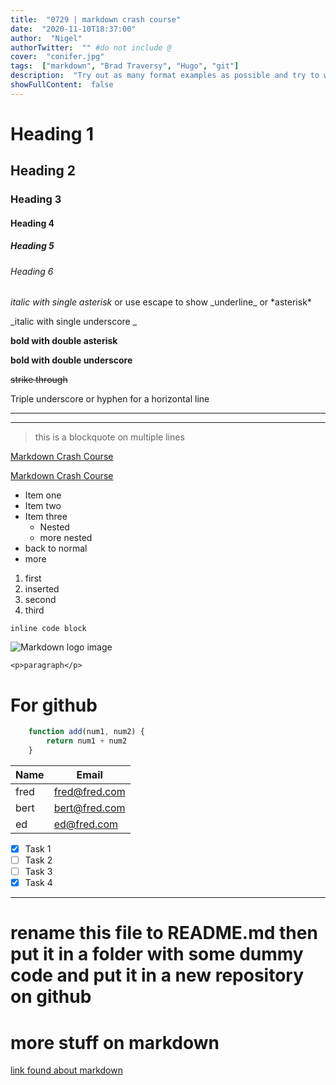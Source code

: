 ```yaml
---
title:  "0729 | markdown crash course"
date:  "2020-11-10T18:37:00"
author:  "Nigel"
authorTwitter:  "" #do not include @
cover:  "conifer.jpg"
tags:  ["markdown", "Brad Traversy", "Hugo", "git"]
description:  "Try out as many format examples as possible and try to work out what is supported in Hugo. Examples of what should be supported in Hugo are here plus some that may not be. Note the picture is in the static folder."
showFullContent:  false
---
```

# Heading 1

## Heading 2

### Heading 3

#### Heading 4

##### Heading 5

###### Heading 6

*italic with single asterisk* or use escape to show \_underline\_ or \*asterisk\*

_italic with single underscore
_

**bold with double asterisk**

__bold with double underscore__

~~strike through~~

Triple underscore or hyphen for a horizontal line

---

___

> this is a blockquote
> on multiple lines


[Markdown Crash Course](https://www.youtube.com/watch?v=HUBNt18RFbo)

[Markdown Crash Course](https://www.youtube.com/watch?v=HUBNt18RFbo "Hover")

* Item one
* Item two
* Item three
  * Nested
  * more nested
* back to normal
* more

1. first
2. inserted
3. second
4. third

```
inline code block
```

![Markdown logo image](https://markdown-here.com/img/icon256.png)

`<p>paragraph</p>`

# For github


``` javascript
    function add(num1, num2) {
        return num1 + num2
    }
```

| Name     | Email         |
| -------- | ------------- |
| fred     | fred@fred.com |
| bert     | bert@fred.com |
| ed       | ed@fred.com   |


* [x] Task 1
* [ ] Task 2
* [ ] Task 3
* [x] Task 4

---

# rename this file to README.md then put it in a folder with some dummy code and put it in a new repository on github

# more stuff on markdown
[link found about markdown](https://agea.github.io/tutorial.md/)